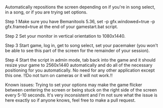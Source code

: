 Automatically repositions the screen depending on if you're in song select, in a song, or if you are trying set options.

Step 1 Make sure you have Bemanitools 5.36, set -p gfx.windowed=true -p gfx.framed=true at the end of your gamestart.bat script.

Step 2 Set your monitor in vertical orientation to 1080x1440.

Step 3 Start game, log in, get to song select, set your pacemaker (you won't be able to see this part of the screen for the remainder of your session).

Step 4 Start the script in admin mode, tab back into the game and it should resize your game to 2560x1440 automatically and do all of the necessary positioning for you automatically. No need for any other application except this one. !!Do not turn on cameras or it will not work.!!

Known issues: Trying to set your options may make the game flicker between centering the screen or being stuck on the right side of the screen every 5-10 seconds. It's very inconsistent and I'm not sure what the issue is here exactly so if anyone knows, feel free to make a pull request.
